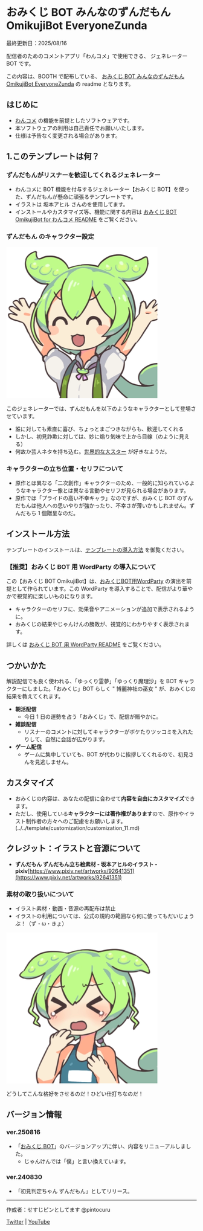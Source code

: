 # おみくじ BOT みんなのずんだもん OmikujiBot EveryoneZunda

最終更新日：2025/08/16

配信者のためのコメントアプリ「わんコメ」で使用できる、 ジェネレーター BOT です。

この内容は、BOOTH で配布している、 [おみくじ BOT みんなのずんだもん OmikujiBot EveryoneZunda](https://pintocuru.booth.pm/items/6053855) の readme となります。

## はじめに

- [わんコメ](https://onecomme.com/) の機能を前提としたソフトウェアです。
- 本ソフトウェアの利用は自己責任でお願いいたします。
- 仕様は予告なく変更される場合があります。

## 1.このテンプレートは何？

### ずんだもんがリスナーを歓迎してくれるジェネレーター

- わんコメに BOT 機能を付与するジェネレーター【おみくじ BOT】を使った、ずんだもんが懸命に頑張るテンプレートです。
- イラストは 坂本アヒル さんのを使用してます。
- インストールやカスタマイズ等、機能に関する内容は [おみくじ BOT OmikujiBot for わんコメ README](../OmikujiBot/README.md) をご覧ください。

### ずんだもん のキャラクター設定

![](images/happy.webp)

このジェネレーターでは、ずんだもんを以下のようなキャラクターとして登場させています。

- 誰に対しても素直に喜び、ちょっとまごつきながらも、歓迎してくれる
- しかし、初見詐欺に対しては、妙に煽り気味で上から目線（のように見える）
- 何故か芸人ネタを持ち込む。[世界的な大スター](https://ja.wikipedia.org/wiki/%E3%81%A8%E3%81%AB%E3%81%8B%E3%81%8F%E6%98%8E%E3%82%8B%E3%81%84%E5%AE%89%E6%9D%91) が好きなようだ。

### キャラクターの立ち位置・セリフについて

- 原作とは異なる「二次創作」キャラクターのため、一般的に知られているようなキャラクター像とは異なる言動やセリフが見られる場合があります。
- 原作では「プライドの高い不幸キャラ」なのですが、おみくじ BOT のずんだもんは他人への思いやりが強かったり、不幸さが薄いかもしれません。ずんだもち 1 個贈呈なのだ。

## インストール方法

テンプレートのインストールは、[テンプレートの導入方法](../TemplateInstall/README.md) を御覧ください。

### 【推奨】おみくじ BOT 用 WordParty の導入について

この【おみくじ BOT OmikujiBot】は、[おみくじBOT用WordParty](https://booth.pm/ja/items/6048048) の演出を前提として作られています。この WordParty を導入することで、配信がより華やかで視覚的に楽しいものになります。

- キャラクターのセリフに、効果音やアニメーションが追加で表示されるように。
- おみくじの結果やじゃんけんの勝敗が、視覚的にわかりやすく表示されます。

詳しくは [おみくじ BOT 用 WordParty README](../../docs/OmikujiBot/README.md) をご覧ください。

## つかいかた

解説配信でも良く使われる、「ゆっくり霊夢」「ゆっくり魔理沙」を BOT キャラクターにしました。「おみくじ」BOT らしく " 博麗神社の巫女 " が、おみくじの結果を教えてくれます。

- **朝活配信**
	- 今日 1 日の運勢を占う「おみくじ」で、配信が賑やかに。
- **雑談配信**
	- リスナーのコメントに対してキャラクターがボケたりツッコミを入れたりして、自然に会話が広がります。
- **ゲーム配信**
	- ゲームに集中していても、BOT が代わりに挨拶してくれるので、初見さんを見逃しません。

## カスタマイズ

- おみくじの内容は、あなたの配信に合わせて**内容を自由にカスタマイズ**できます。
- ただし、使用している**キャラクターには著作権があります**ので、原作やイラスト制作者の方々へのご配慮をお願いします。(../../template/customization/customization_11.md)

## クレジット：イラストと音源について

- **ずんだもん ずんだもん立ち絵素材 - 坂本アヒルのイラスト - pixiv**[https://www.pixiv.net/artworks/92641351](https://www.pixiv.net/artworks/92641351)

### 素材の取り扱いについて

- イラスト素材・動画・音源の再配布は禁止
- イラストの利用については、公式の規約の範囲なら何に使ってもだいじょうぶ！（ず・ω・きょ）

![](images/sleepy.webp)

どうしてこんな格好をさせるのだ！ひどい仕打ちなのだ！

## バージョン情報

### ver.250816

- 「[おみくじ BOT](../OmikujiBot/README.md)」のバージョンアップに伴い、内容をリニューアルしました。
	- じゃんけんでは「僕」と言い換えています。

### ver.240830

- 「初見判定ちゃん ずんだもん」としてリリース。

---

作成者：せすじピンとしてます @pintocuru

[Twitter](https://twitter.com/pintocuru) | [YouTube](https://www.youtube.com/@pintocuru)